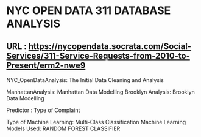 # NYC OPEN DATA 311 DATABASE ANALYSIS
## URL :  https://nycopendata.socrata.com/Social-Services/311-Service-Requests-from-2010-to-Present/erm2-nwe9

NYC_OpenDataAnalysis: The Initial Data Cleaning and Analysis 

ManhattanAnalysis: Manhattan Data Modelling
Brooklyn Analysis: Brooklyn Data Modelling

Predictor : Type of Complaint

Type of Machine Learning: Multi-Class Classification
Machine Learning Models Used: RANDOM FOREST CLASSIFIER
